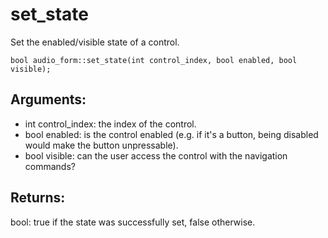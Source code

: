 # set_state
Set the enabled/visible state of a control.

`bool audio_form::set_state(int control_index, bool enabled, bool visible);`

## Arguments:
* int control_index: the index of the control.
* bool enabled: is the control enabled (e.g. if it's a button, being disabled would make the button unpressable).
* bool visible: can the user access the control with the navigation commands?

## Returns:
bool: true if the state was successfully set, false otherwise.
